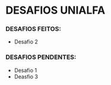 # DESAFIOS UNIALFA

### DESAFIOS FEITOS:
 - Desafio 2

### DESAFIOS PENDENTES:
 - Desafio 1
 - Deasfio 3
